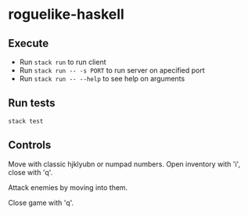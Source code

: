# roguelike-haskell

## Execute  

* Run `stack run` to run client
* Run `stack run -- -s PORT` to run server on apecified port
* Run `stack run -- --help` to see help on arguments

## Run tests

`stack test`

## Controls

Move with classic hjklyubn or numpad numbers. Open inventory with 'i', close with 'q'.

Attack enemies by moving into them.

Close game with 'q'.
